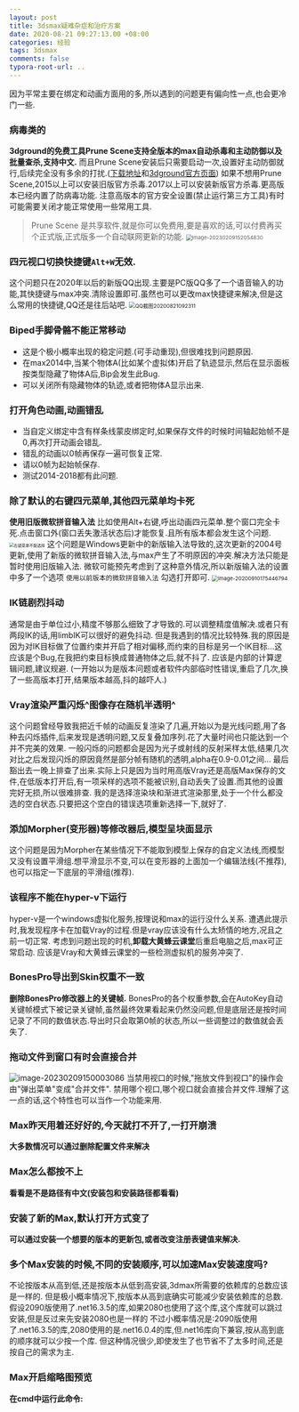 ```yaml
---
layout: post
title: 3dsmax疑难杂症和治疗方案
date: 2020-08-21 09:27:13.00 +08:00
categories: 经验
tags: 3dsmax
comments: false
typora-root-url: ..
---
```


因为平常主要在绑定和动画方面用的多,所以遇到的问题更有偏向性一点,也会更冷门一些.

### 病毒类的

**3dground的免费工具Prune Scene支持全版本的max自动杀毒和主动防御以及批量查杀,支持中文.**
而且Prune Scene安装后只需要启动一次,设置好主动防御就行,后续完全没有多余的打扰.([下载地址](https://github.com/3DGROUND/Prune-Scene/blob/master/PruneScene.mzp?raw=true)和[3dground官方页面](https://3dground.net/en/prod/prune-scene-2180817))
如果不想用Prune Scene,2015以上可以安装旧版官方杀毒.2017以上可以安装新版官方杀毒.更高版本已经内置了防病毒功能.
注意高版本的官方安全设置(禁止运行第三方工具)有时可能需要关闭才能正常使用一些常用工具.

> Prune Scene 是共享软件,就是你可以免费用,要是喜欢的话,可以付费再买个正式版,正式版多一个自动联网更新的功能.
> <img src="./assets-images/2020-08-21-经验-3dsmax问题解决-imgs/image-20230209152054830.png" alt="image-20230209152054830" style="zoom: 67%;" />



### 四元视口切换快捷键`Alt+W`无效.

这个问题只在2020年以后的新版QQ出现.主要是PC版QQ多了一个语音输入的功能,其快捷键与max冲突.清除设置即可.虽然也可以更改max快捷键来解决,但是这么常用的快捷键,QQ还是往后站吧.
<img src="/assets-images/2020-08-21-经验-3dsmax问题解决-imgs/QQ截图20200821092311.png" alt="QQ截图20200821092311" style="zoom:67%;" />

### Biped手脚骨骼不能正常移动

- 这是个极小概率出现的稳定问题.(可手动重现),但很难找到问题原因.
- 在max2014中,当某个物体A(比如某个虚拟体)开启了轨迹显示,然后在显示面板按类型隐藏了物体A后,Bip会发生此Bug.
- 可以关闭所有隐藏物体的轨迹,或者把物体A显示出来.

### 打开角色动画,动画错乱

- 当自定义绑定中含有样条线蒙皮绑定时,如果保存文件的时候时间轴起始帧不是0,再次打开动画会错乱.
- 错乱的动画以0帧再保存一遍可恢复正常.
- 请以0帧为起始帧保存.
- 测试2014-2018都有此问题.

### 除了默认的右键四元菜单,其他四元菜单均卡死

**使用旧版微软拼音输入法**
比如使用Alt+右键,呼出动画四元菜单.整个窗口完全卡死.点击窗口外(窗口丢失激活状态后)才能恢复.且所有版本都会发生这个问题.
<img src="/assets-images/2020-08-21-经验-3dsmax问题解决-imgs/右键菜单不能选择.gif" alt="右键菜单不能选择" style="zoom:50%;" />
这个问题是Windows更新中的新版输入法导致的,这次更新的2004号更新,使用了新版的微软拼音输入法,与max产生了不明原因的冲突.解决方法只能是暂时使用旧版输入法.
微软可能预先考虑到了这种意外情况,所以新版输入法的设置中多了一个选项 `使用以前版本的微软拼音输入法`
勾选打开即可.
<img src="/assets-images/2020-08-21-经验-3dsmax问题解决-imgs/image-20200910175446794.png" alt="image-20200910175446794" style="zoom: 67%;" />

### IK链剧烈抖动

通常是由于单位过小,精度不够那么细致了才导致的.可以调整精度值解决.或者只有两段IK的话,用limbIK可以很好的避免抖动.
但是我遇到的情况比较特殊.我的原因是因为对IK目标做了位置约束并开启了相对偏移,而约束的目标是另一个IK目标...这应该是个Bug,在我把约束目标换成普通物体之后,就不抖了.
应该是内部的计算逻辑问题,建议规避.
(一开始以为是版本问题或者软件内部临时性错误,重启了几次,换了一些高版本打开,结果版本越高,抖的越吓人.)

### Vray渲染严重闪烁^图像存在随机半透明^

这个问题曾经导致我把近千帧的动画反复渲染了几遍,开始以为是光线问题,用了各种去闪烁插件,后来发现是透明问题,又反复叠加序列.花了大量时间也只能达到一个并不完美的效果.
一般闪烁的问题都会是因为光子或射线的反射采样太低,结果几次对比之后发现闪烁的原因竟然是部分帧有随机的透明,alpha在0.9-0.01之间...
最后豁出去一晚上排查了出来.实际上只是因为当时用高版Vray还是高版Max保存的文件,在低版本打开后,有一项采样的选项不能被识别,自动丢失了设置.而其他的设置完好无损,所以很难排查.
我的是选择渲染块和渐进式渲染那里,处于一个什么都没选的空白状态.只要把这个空白的错误选项重新选择一下,就好了.

### 添加Morpher(变形器)等修改器后,模型呈块面显示

这个问题是因为Morpher在某些情况下不能取到模型上保存的自定义法线,而模型又没有设置平滑组.想平滑显示不变,可以在变形器的上面加一个编辑法线(不推荐),也可以指定一下底层的平滑组(推荐).

### 该程序不能在hyper-v下运行

hyper-v是一个windows虚拟化服务,按理说和max的运行没什么关系.
遭遇此提示时,我发现程序卡在加载Vray的过程.但是vray应该没有什么太矫情的地方,况且之前一切正常.
考虑到问题出现的时机,**卸载大黄蜂云课堂**后重启电脑之后,max可正常启动.
应该是Vray和大黄蜂云课堂的一些检测虚拟机的服务冲突了.

### BonesPro导出到Skin权重不一致

**删除BonesPro修改器上的关键帧.**
BonesPro的各个权重参数,会在AutoKey自动关键帧模式下被记录关键帧,虽然最终效果看起来仍然没问题,但是底层还是按时间记录了不同的数值状态.导出时只会取第0帧的状态,所以一些调整过的数值就会丢失了.

### 拖动文件到窗口有时会直接合并

![image-20230209150003086](./assets-images/2020-08-21-经验-3dsmax问题解决-imgs/image-20230209150003086.png)
当禁用视口的时候,"拖放文件到视口"的操作会由"弹出菜单"变成"合并文件".
禁用哪个视口,哪个视口就会直接合并文件.理解了这一点的话,这个特性也可以当作一个功能来用.

### Max昨天用着还好好的,今天就打不开了,一打开崩溃

**大多数情况可以通过删除配置文件来解决**

### Max怎么都按不上

**看看是不是路径有中文(安装包和安装路径都看看)**

### 安装了新的Max,默认打开方式变了

**可以通过安装一个想要的版本的更新包,或者改变注册表键值来解决.**

### 多个Max安装的时候,不同的安装顺序,可以加速Max安装速度吗?

不论按版本从高到低,还是按版本从低到高安装,3dmax所需要的依赖库的总数应该是一样的.
但是极小概率情况下,按版本从高到底确实可能减少安装依赖库的总数.
假设2090版使用了.net16.3.5的库,如果2080也使用了这个库,这个库就可以跳过安装,但是反过来先安装2080也是一样的
不过小概率情况是:2090版使用了.net16.3.5的库,2080使用的是.net16.0.4的库,但.net16库向下兼容,按从高到底的顺序就可以少按一个库.
但这种情况很少,即使发生了也节省不了太多时间,还是按自己的需求为主.

### Max开启缩略图预览

**在cmd中运行此命令:**
